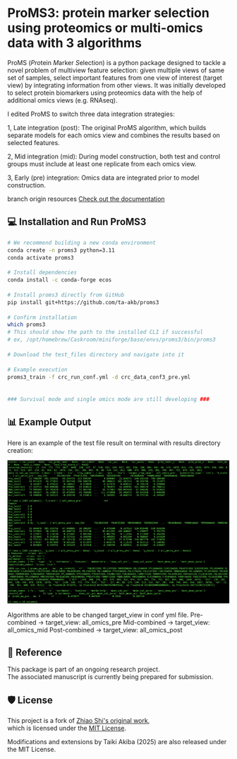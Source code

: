 # ProMS3: protein marker selection using proteomics or multi-omics data with 3 algorithms

ProMS (*Pro*tein *M*arker *S*election) is a python package designed to tackle a novel problem of multiview
feature selection: given multiple views of same set of samples,
select important features from one view of interest (target view) by integrating
information from other views. It was initially developed to select protein
biomarkers using proteomics data with the help of additional omics views
(e.g. RNAseq).


I edited ProMS to switch three data integration strategies:

1, Late integration (post): The original ProMS algorithm, 
  which builds separate models for each omics view and combines the results based on selected features.

2, Mid integration (mid): During model construction,
  both test and control groups must include at least one replicate from each omics view.

3, Early (pre) integration: Omics data are integrated prior to model construction.


branch origin resources
[Check out the documentation](http://docs.zhang-lab.org/proms/)



## 💻 Installation and Run ProMS3
</code></pre>
```bash
# We recommend building a new conda environment
conda create -n proms3 python=3.11
conda activate proms3

# Install dependencies
conda install -c conda-forge ecos

# Install proms3 directly from GitHub
pip install git+https://github.com/ta-akb/proms3

# Confirm installation
which proms3
# This should show the path to the installed CLI if successful
# ex, /opt/homebrew/Caskroom/miniforge/base/envs/proms3/bin/proms3

# Download the test_files directory and navigate into it

# Example execution
proms3_train -f crc_run_conf.yml -d crc_data_conf3_pre.yml


### Survival mode and single omics mode are still developing ###
```
</code></pre>

## 📊 Example Output

Here is an example of the test file result on terminal with results directory creation:

![UMAP result](docs/images/results.png)

Algorithms are able to be changed target_view in conf yml file.
Pre-combined → target_view: all_omics_pre
Mid-combined → target_view: all_omics_mid
Post-combined → target_view: all_omics_post


## 📄 Reference

This package is part of an ongoing research project.  
The associated manuscript is currently being prepared for submission.


## 🛡 License

This project is a fork of [Zhiao Shi's original work](https://github.com/zhiao/proms),  
which is licensed under the [MIT License](LICENSE).

Modifications and extensions by Taiki Akiba (2025) are also released under the MIT License.


